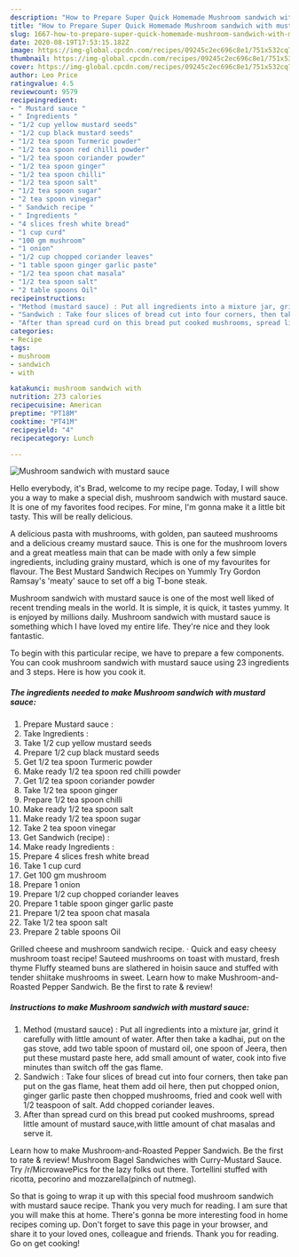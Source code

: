 ```yaml
---
description: "How to Prepare Super Quick Homemade Mushroom sandwich with mustard sauce"
title: "How to Prepare Super Quick Homemade Mushroom sandwich with mustard sauce"
slug: 1667-how-to-prepare-super-quick-homemade-mushroom-sandwich-with-mustard-sauce
date: 2020-08-19T17:53:15.182Z
image: https://img-global.cpcdn.com/recipes/09245c2ec696c8e1/751x532cq70/mushroom-sandwich-with-mustard-sauce-recipe-main-photo.jpg
thumbnail: https://img-global.cpcdn.com/recipes/09245c2ec696c8e1/751x532cq70/mushroom-sandwich-with-mustard-sauce-recipe-main-photo.jpg
cover: https://img-global.cpcdn.com/recipes/09245c2ec696c8e1/751x532cq70/mushroom-sandwich-with-mustard-sauce-recipe-main-photo.jpg
author: Leo Price
ratingvalue: 4.5
reviewcount: 9579
recipeingredient:
- " Mustard sauce "
- " Ingredients "
- "1/2 cup yellow mustard seeds"
- "1/2 cup black mustard seeds"
- "1/2 tea spoon Turmeric powder"
- "1/2 tea spoon red chilli powder"
- "1/2 tea spoon coriander powder"
- "1/2 tea spoon ginger"
- "1/2 tea spoon chilli"
- "1/2 tea spoon salt"
- "1/2 tea spoon sugar"
- "2 tea spoon vinegar"
- " Sandwich recipe "
- " Ingredients "
- "4 slices fresh white bread"
- "1 cup curd"
- "100 gm mushroom"
- "1 onion"
- "1/2 cup chopped coriander leaves"
- "1 table spoon ginger garlic paste"
- "1/2 tea spoon chat masala"
- "1/2 tea spoon salt"
- "2 table spoons Oil"
recipeinstructions:
- "Method (mustard sauce) : Put all ingredients into a mixture jar, grind it carefully with little amount of water. After then take a kadhai, put on the gas stove, add two table spoon of mustard oil, one spoon of Jeera, then put these mustard paste here, add small amount of water, cook into five minutes than switch off the gas flame."
- "Sandwich : Take four slices of bread cut into four corners, then take pan put on the gas flame, heat them add oil here, then put chopped onion, ginger garlic paste then chopped mushrooms, fried and cook well with 1/2 teaspoon of salt. Add chopped coriander leaves."
- "After than spread curd on this bread put cooked mushrooms, spread little amount of mustard sauce,with little amount of chat masalas and serve it."
categories:
- Recipe
tags:
- mushroom
- sandwich
- with

katakunci: mushroom sandwich with 
nutrition: 273 calories
recipecuisine: American
preptime: "PT18M"
cooktime: "PT41M"
recipeyield: "4"
recipecategory: Lunch

---
```



![Mushroom sandwich with mustard sauce](https://img-global.cpcdn.com/recipes/09245c2ec696c8e1/751x532cq70/mushroom-sandwich-with-mustard-sauce-recipe-main-photo.jpg)

Hello everybody, it's Brad, welcome to my recipe page. Today, I will show you a way to make a special dish, mushroom sandwich with mustard sauce. It is one of my favorites food recipes. For mine, I'm gonna make it a little bit tasty. This will be really delicious.

A delicious pasta with mushrooms, with golden, pan sauteed mushrooms and a delicious creamy mustard sauce. This is one for the mushroom lovers and a great meatless main that can be made with only a few simple ingredients, including grainy mustard, which is one of my favourites for flavour. The Best Mustard Sandwich Recipes on Yummly Try Gordon Ramsay&#39;s &#39;meaty&#39; sauce to set off a big T-bone steak.

Mushroom sandwich with mustard sauce is one of the most well liked of recent trending meals in the world. It is simple, it is quick, it tastes yummy. It is enjoyed by millions daily. Mushroom sandwich with mustard sauce is something which I have loved my entire life. They're nice and they look fantastic.


To begin with this particular recipe, we have to prepare a few components. You can cook mushroom sandwich with mustard sauce using 23 ingredients and 3 steps. Here is how you cook it.

<!--inarticleads1-->

##### The ingredients needed to make Mushroom sandwich with mustard sauce:

1. Prepare  Mustard sauce :
1. Take  Ingredients :
1. Take 1/2 cup yellow mustard seeds
1. Prepare 1/2 cup black mustard seeds
1. Get 1/2 tea spoon Turmeric powder
1. Make ready 1/2 tea spoon red chilli powder
1. Get 1/2 tea spoon coriander powder
1. Take 1/2 tea spoon ginger
1. Prepare 1/2 tea spoon chilli
1. Make ready 1/2 tea spoon salt
1. Make ready 1/2 tea spoon sugar
1. Take 2 tea spoon vinegar
1. Get  Sandwich (recipe) :
1. Make ready  Ingredients :
1. Prepare 4 slices fresh white bread
1. Take 1 cup curd
1. Get 100 gm mushroom
1. Prepare 1 onion
1. Prepare 1/2 cup chopped coriander leaves
1. Prepare 1 table spoon ginger garlic paste
1. Prepare 1/2 tea spoon chat masala
1. Take 1/2 tea spoon salt
1. Prepare 2 table spoons Oil


Grilled cheese and mushroom sandwich recipe. · Quick and easy cheesy mushroom toast recipe! Sauteed mushrooms on toast with mustard, fresh thyme Fluffy steamed buns are slathered in hoisin sauce and stuffed with tender shiitake mushrooms in sweet. Learn how to make Mushroom-and-Roasted Pepper Sandwich. Be the first to rate &amp; review! 

<!--inarticleads2-->

##### Instructions to make Mushroom sandwich with mustard sauce:

1. Method (mustard sauce) : Put all ingredients into a mixture jar, grind it carefully with little amount of water. After then take a kadhai, put on the gas stove, add two table spoon of mustard oil, one spoon of Jeera, then put these mustard paste here, add small amount of water, cook into five minutes than switch off the gas flame.
1. Sandwich : Take four slices of bread cut into four corners, then take pan put on the gas flame, heat them add oil here, then put chopped onion, ginger garlic paste then chopped mushrooms, fried and cook well with 1/2 teaspoon of salt. Add chopped coriander leaves.
1. After than spread curd on this bread put cooked mushrooms, spread little amount of mustard sauce,with little amount of chat masalas and serve it.


Learn how to make Mushroom-and-Roasted Pepper Sandwich. Be the first to rate &amp; review! Mushroom Bagel Sandwiches with Curry-Mustard Sauce. Try /r/MicrowavePics for the lazy folks out there. Tortellini stuffed with ricotta, pecorino and mozzarella(pinch of nutmeg). 

So that is going to wrap it up with this special food mushroom sandwich with mustard sauce recipe. Thank you very much for reading. I am sure that you will make this at home. There's gonna be more interesting food in home recipes coming up. Don't forget to save this page in your browser, and share it to your loved ones, colleague and friends. Thank you for reading. Go on get cooking!
